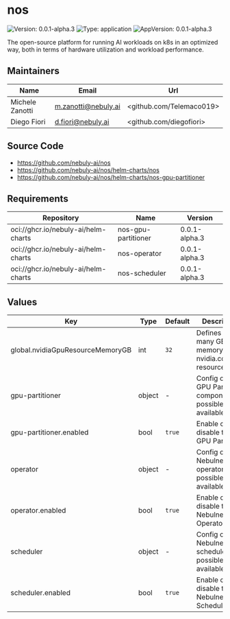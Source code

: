 # nos

![Version: 0.0.1-alpha.3](https://img.shields.io/badge/Version-0.0.1--alpha.3-informational?style=flat-square) ![Type: application](https://img.shields.io/badge/Type-application-informational?style=flat-square) ![AppVersion: 0.0.1-alpha.3](https://img.shields.io/badge/AppVersion-0.0.1--alpha.3-informational?style=flat-square)

The open-source platform for running AI workloads on k8s in an optimized way, both in terms of hardware utilization and workload performance.

## Maintainers

| Name | Email | Url |
| ---- | ------ | --- |
| Michele Zanotti | <m.zanotti@nebuly.ai> | <github.com/Telemaco019> |
| Diego Fiori | <d.fiori@nebuly.ai> | <github.com/diegofiori> |

## Source Code

* <https://github.com/nebuly-ai/nos>
* <https://github.com/nebuly-ai/nos/helm-charts/nos>
* <https://github.com/nebuly-ai/nos/helm-charts/nos-gpu-partitioner>

## Requirements

| Repository | Name | Version |
|------------|------|---------|
| oci://ghcr.io/nebuly-ai/helm-charts | nos-gpu-partitioner | 0.0.1-alpha.3 |
| oci://ghcr.io/nebuly-ai/helm-charts | nos-operator | 0.0.1-alpha.3 |
| oci://ghcr.io/nebuly-ai/helm-charts | nos-scheduler | 0.0.1-alpha.3 |

## Values

| Key | Type | Default | Description |
|-----|------|---------|-------------|
| global.nvidiaGpuResourceMemoryGB | int | `32` | Defines how many GB of memory each nvidia.com/gpu resource has. |
| gpu-partitioner | object | - | Config of the GPU Partitioner component. All possible values available [here](https://github.com/Telemaco019/nebulnetes/tree/main/helm-charts/gpu-partitioner). |
| gpu-partitioner.enabled | bool | `true` | Enable or disable the GPU Partitioner |
| operator | object | - | Config of the Nebulnetes operator. All possible values available [here](https://github.com/Telemaco019/nebulnetes/tree/main/helm-charts/nos-operator). |
| operator.enabled | bool | `true` | Enable or disable the Nebulnetes Operator |
| scheduler | object | - | Config of the Nebulnetes scheduler. All possible values available [here](https://github.com/Telemaco019/nebulnetes/tree/main/helm-charts/scheduler). |
| scheduler.enabled | bool | `true` | Enable or disable the Nebulnetes Scheduler |

